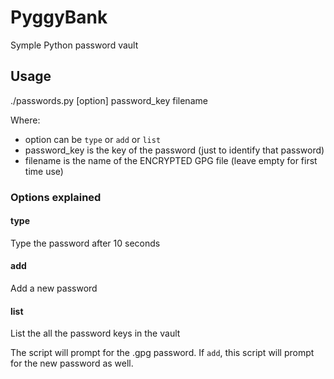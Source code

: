 # PyggyBank

Symple Python password vault

## Usage
./passwords.py [option] password_key filename

Where:
* option can be `type` or `add` or `list`
* password_key is the key of the password (just to identify that password)
* filename is the name of the ENCRYPTED GPG file (leave empty for first time use)

### Options explained

#### type
Type the password after 10 seconds

#### add
Add a new password

#### list
List the all the password keys in the vault

The script will prompt for the .gpg password.
If `add`, this script will prompt for the new password as well.
